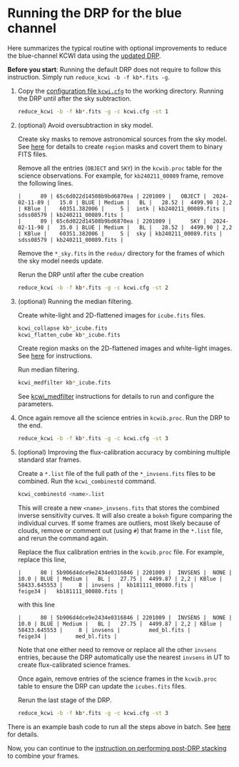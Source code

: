 # Running the DRP for the blue channel

Here summarizes the typical routine with optional improvements to reduce the blue-channel KCWI data using the [updated DRP](../docs/install_DRP.md).

**Before you start**: Running the default DRP does not require to follow this instruction. Simply run ```reduce_kcwi -b -f kb*.fits -g```. 

1. Copy the [configuration file `kcwi.cfg`](../pyDRP/configs/kcwi.cfg) to the working directory. Running the DRP until after the sky subtraction.

    ```bash
    reduce_kcwi -b -f kb*.fits -g -c kcwi.cfg -st 1
    ```

2. (optional) Avoid oversubtraction in sky model. 

    Create sky masks to remove astronomical sources from the sky model. See [here](../docs/reg_construction.md) for details to create `region` masks and covert them to binary FITS files. 

    Remove all the entries (`OBJECT` and `SKY`) in the `kcwib.proc` table for the science observations. For example, for ```kb240211_00089``` frame, remove the following lines. 

    ```
    |      89 | 65c6d022d14508b9bd6870ea | 2201009 |   OBJECT |  2024-02-11-89 |   15.0 | BLUE | Medium |   BL |   28.52 |  4499.90 | 2,2 | KBlue |    60351.382006 |     5 |  intk | kb240211_00089.fits |      sdss08579 | kb240211_00089.fits |
    |      89 | 65c6d022d14508b9bd6870ea | 2201009 |      SKY |  2024-02-11-98 |   35.0 | BLUE | Medium |   BL |   28.52 |  4499.90 | 2,2 | KBlue |    60351.382006 |     5 |  sky | kb240211_00089.fits |      sdss08579 | kb240211_00089.fits |
    ```

    Remove the `*_sky.fits` in the `redux/` directory for the frames of which the sky model needs update.

    Rerun the DRP until after the cube creation
    ```bash
    reduce_kcwi -b -f kb*.fits -g -c kcwi.cfg -st 2
    ```

4. (optional) Running the median filtering. 

    Create white-light and 2D-flattened images for `icube.fits` files. 

    ```bash
    kcwi_collapse kb*_icube.fits
    kcwi_flatten_cube kb*_icube.fits
    ```

    Create region masks on the 2D-flattened images and white-light images. See [here](../docs/reg_construction.md) for instructions. 

    Run median filtering. 
    ```bash
    kcwi_medfilter kb*_icube.fits
    ```
    See [kcwi_medfilter](../docs/scripts_instruction.md) instructions for details to run and configure the parameters. 

5. Once again remove all the science entries in `kcwib.proc`. Run the DRP to the end. 

    ```bash
    reduce_kcwi -b -f kb*.fits -g -c kcwi.cfg -st 3
    ```

6. (optional) Improving the flux-calibration accuracy by combining multiple standard star frames. 

    Create a `*.list` file of the full path of the `*_invsens.fits` files to be combined. Run the `kcwi_combinestd` command. 

    ```bash
    kcwi_combinestd <name>.list
    ``` 
    This will create a new `<name>_invsens.fits` that stores the combined inverse sensitivity curves. It will also create a `bokeh` figure comparing the individual curves. If some frames are outliers, most likely because of clouds, remove or comment out (using `#`) that frame in the `*.list` file, and rerun the command again. 

    Replace the flux calibration entries in the `kcwib.proc` file. For example, replace this line, 
    ```
    |      80 | 5b906d4dce9e2434e0316846 | 2201009 |  INVSENS |  NONE |   10.0 | BLUE | Medium |   BL |   27.75 |  4499.87 | 2,2 | KBlue |    58433.645553 |     8 | invsens |  kb181111_00080.fits |               feige34 |   kb181111_00080.fits |
    ```
    with this line
    ```
    |      80 | 5b906d4dce9e2434e0316846 | 2201009 |  INVSENS |  NONE |   10.0 | BLUE | Medium |   BL |   27.75 |  4499.87 | 2,2 | KBlue |    58433.645553 |     8 | invsens |         med_bl.fits |               feige34 |         med_bl.fits |
    ```
    Note that one either need to remove or replace all the other `invsens` entries, because the DRP automatically use the nearest `invsens` in UT to create flux-calibrated science frames. 

    Once again, remove entries of the science frames in the `kcwib.proc` table to ensure the DRP can update the `icubes.fits` files. 

    Rerun the last stage of the DRP. 
    ```bash
    reduce_kcwi -b -f kb*.fits -g -c kcwi.cfg -st 3
    ```

There is an example bash code to run all the steps above in batch. See [here](./master_reduce_instructions.md) for details. 

Now, you can continue to the [instruction on performing post-DRP stacking](./KCWI_post-DRP_stacking.md) to combine your frames. 

